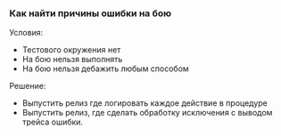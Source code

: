 ### Как найти причины ошибки на бою

Условия:
  - Тестового окружения нет
  - На бою нельзя выполнять
  - На бою нельзя дебажить любым способом

Решение: 
  - Выпустить релиз где логировать каждое действие в процедуре
  - Выпустить релиз, где сделать обработку исключения с выводом трейса ошибки.
